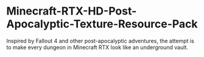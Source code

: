 # Minecraft-RTX-HD-Post-Apocalyptic-Texture-Resource-Pack
Inspired by Fallout 4 and other post-apocalyptic adventures, the attempt is to make every dungeon in Minecraft RTX look like an underground vault.
